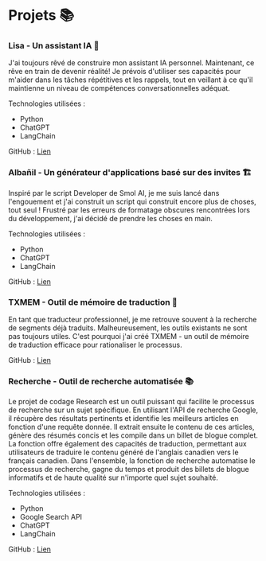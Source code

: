 
# Projets 📚

### Lisa - Un assistant IA 🤖
J'ai toujours rêvé de construire mon assistant IA personnel. Maintenant, ce rêve en train de devenir réalité! Je prévois d'utiliser ses capacités pour m'aider dans les tâches répétitives et les rappels, tout en veillant à ce qu'il maintienne un niveau de compétences conversationnelles adéquat.

Technologies utilisées :
- Python
- ChatGPT
- LangChain

GitHub : [Lien](https://github.com/gultar/txtmem)

### Albañil - Un générateur d'applications basé sur des invites 🏗️
Inspiré par le script Developer de Smol AI, je me suis lancé dans l'engouement et j'ai construit un script qui construit encore plus de choses, tout seul ! Frustré par les erreurs de formatage obscures rencontrées lors du développement, j'ai décidé de prendre les choses en main.

Technologies utilisées :
- Python
- ChatGPT
- LangChain

GitHub : [Lien](https://github.com/gultar/albanil)

### TXMEM - Outil de mémoire de traduction 📝
En tant que traducteur professionnel, je me retrouve souvent à la recherche de segments déjà traduits. Malheureusement, les outils existants ne sont pas toujours utiles. C'est pourquoi j'ai créé TXMEM - un outil de mémoire de traduction efficace pour rationaliser le processus.

GitHub : [Lien](https://github.com/gultar/txmem)

### Recherche - Outil de recherche automatisée 📚
Le projet de codage Research est un outil puissant qui facilite le processus de recherche sur un sujet spécifique. En utilisant l'API de recherche Google, il récupère des résultats pertinents et identifie les meilleurs articles en fonction d'une requête donnée. Il extrait ensuite le contenu de ces articles, génère des résumés concis et les compile dans un billet de blogue complet. La fonction offre également des capacités de traduction, permettant aux utilisateurs de traduire le contenu généré de l'anglais canadien vers le français canadien. Dans l'ensemble, la fonction de recherche automatise le processus de recherche, gagne du temps et produit des billets de blogue informatifs et de haute qualité sur n'importe quel sujet souhaité.

Technologies utilisées :
- Python
- Google Search API
- ChatGPT
- LangChain

GitHub : [Lien](https://github.com/gultar/research)